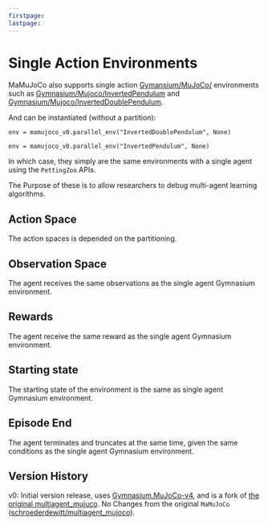 ```yaml
---
firstpage:
lastpage:
---
```



# Single Action Environments
MaMuJoCo also supports single action [Gymansium/MuJoCo/](https://gymnasium.farama.org/environments/mujoco/) environments such as [Gymnasium/Mujoco/InvertedPendulum](https://gymnasium.farama.org/environments/mujoco/inverted_pendulum/) and [Gymnasium/Mujoco/InvertedDoublePendulum](https://gymnasium.farama.org/environments/mujoco/inverted_double_pendulum/).

And can be instantiated (without a partition):

`env = mamujoco_v0.parallel_env("InvertedDoublePendulum", None)`

`env = mamujoco_v0.parallel_env("InvertedPendulum", None)`

In which case, they simply are the same environments with a single agent using the `PettingZoo` APIs.

The Purpose of these is to allow researchers to debug multi-agent learning algorithms.



## Action Space
The action spaces is depended on the partitioning.

## Observation Space
The agent receives the same observations as the single agent Gymnasium environment.



## Rewards
The agent receive the same reward as the single agent Gymnasium environment.



## Starting state
The starting state of the environment is the same as single agent Gymnasium environment.



## Episode End
The agent terminates and truncates at the same time, given the same conditions as the single agent Gymnasium environment.



## Version History
v0: Initial version release, uses [Gymnasium.MuJoCo-v4](https://gymnasium.farama.org/environments/mujoco/), and is a fork of [the original multiagent_mujuco](https://github.com/schroederdewitt/multiagent_mujoco).
No Changes from the original `MaMuJoCo` ([schroederdewitt/multiagent_mujoco](https://github.com/schroederdewitt/multiagent_mujoco)).

